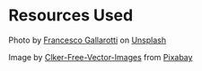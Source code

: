 # Resources Used

Photo by <a href="https://unsplash.com/@gallarotti?utm_source=unsplash&utm_medium=referral&utm_content=creditCopyText">Francesco Gallarotti</a> on <a href="https://unsplash.com/photos/ruQHpukrN7c?utm_source=unsplash&utm_medium=referral&utm_content=creditCopyText">Unsplash</a>

Image by <a href="https://pixabay.com/users/clker-free-vector-images-3736/?utm_source=link-attribution&utm_medium=referral&utm_campaign=image&utm_content=310801">Clker-Free-Vector-Images</a> from <a href="https://pixabay.com//?utm_source=link-attribution&utm_medium=referral&utm_campaign=image&utm_content=310801">Pixabay</a>